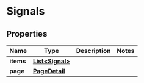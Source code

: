 

# Signals


## Properties

| Name | Type | Description | Notes |
|------------ | ------------- | ------------- | -------------|
|**items** | [**List&lt;Signal&gt;**](Signal.md) |  |  |
|**page** | [**PageDetail**](PageDetail.md) |  |  |




